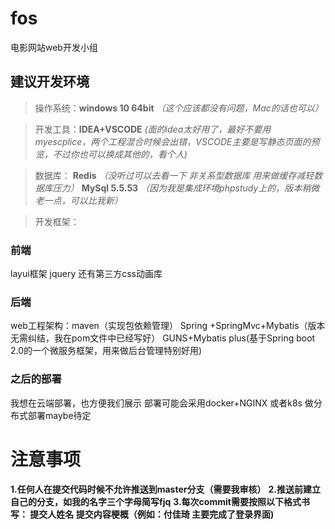 ﻿# fos
电影网站web开发小组

## 建议开发环境

>操作系统：**windows 10 64bit** 
_（这个应该都没有问题，Mac的话也可以）_


>开发工具：**IDEA+VSCODE**
_(面的idea太好用了，最好不要用myescplice，两个工程混合时候会出错，VSCODE主要是写静态页面的预览，不过你也可以换成其他的，看个人)_


>数据库：
**Redis**
_（没听过可以去看一下 非关系型数据库 用来做缓存减轻数据库压力）_
**MySql 5.5.53** 
_（因为我是集成环境phpstudy上的，版本稍微老一点，可以比我新）_


>开发框架：

### 前端
layui框架 
jquery 
还有第三方css动画库


### 后端
web工程架构：maven（实现包依赖管理）
Spring +SpringMvc+Mybatis（版本无需纠结，我在pom文件中已经写好）
GUNS+Mybatis plus(基于Spring boot 2.0的一个微服务框架，用来做后台管理特别好用)

### 之后的部署
我想在云端部署，也方便我们展示 部署可能会采用docker+NGINX 或者k8s 做分布式部署maybe待定


# 注意事项
**1.任何人在提交代码时候不允许推送到master分支（需要我审核）**
**2.推送前建立自己的分支，如我的名字三个字母简写fjq**
**3.每次commit需要按照以下格式书写： 提交人姓名 提交内容梗概（例如：付佳琦 主要完成了登录界面)**
